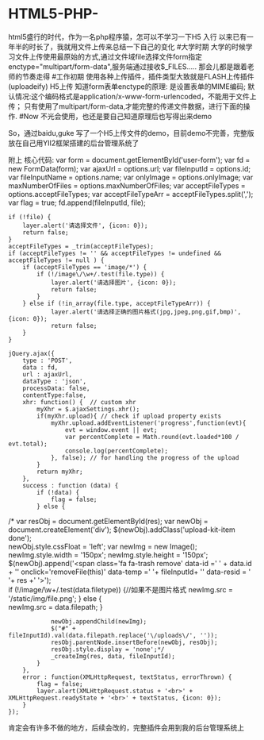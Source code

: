 # HTML5-PHP-
html5盛行的时代，作为一名php程序猿，怎可以不学习一下H5
入行 以来已有一年半的时长了，我就用文件上传来总结一下自己的变化
  #大学时期
    大学的时候学习文件上传使用最原始的方式,通过文件域file选择文件form指定enctype="multipart/form-data",服务端通过接收$_FILES.....
    那会儿都是跟着老师的节奏走得
  #工作初期
    使用各种上传插件，插件类型大致就是FLASH上传插件(uploadeify) H5上传
    知道form表单enctype的原理:
        是设置表单的MIME编码;
        默认情况:这个编码格式是application/x-www-form-urlencoded，不能用于文件上传；
        只有使用了multipart/form-data,才能完整的传递文件数据，进行下面的操作.
   #Now
    不光会使用，也还是要自己知道原理后也写得出来demo
    
 So，通过baidu,guke 写了一个H5上传文件的demo，目前demo不完善，完整版放在自己用YII2框架搭建的后台管理系统了
 
附上 核心代码:
	var form = document.getElementById('user-form');
	var fd = new FormData(form);
	var ajaxUrl = options.url;
	var fileInputId = options.id;
	var fileInputName = options.name;
	var onlyImage = options.onlyImage;
	var maxNumberOfFiles = options.maxNumberOfFiles;
	var acceptFileTypes = options.acceptFileTypes;
	var acceptFileTypeArr = acceptFileTypes.split(',');
	var flag = true;
	fd.append(fileInputId, file);

	if (!file) {
		layer.alert('请选择文件', {icon: 0});
		return false;
	}
	acceptFileTypes = _trim(acceptFileTypes);
	if (acceptFileTypes != '' && acceptFileTypes != undefined && acceptFileTypes != null ) {
		if (acceptFileTypes == 'image/*') {
			if (!/image\/\w+/.test(file.type)) {
				layer.alert('请选择图片', {icon: 0});
				return false;
			}
		} else if (!in_array(file.type, acceptFileTypeArr)) {
				layer.alert('请选择正确的图片格式(jpg,jpeg,png,gif,bmp)', {icon: 0});
				return false;
		}
	}

	jQuery.ajax({
		type : 'POST',
		data : fd,
		url : ajaxUrl,
		dataType : 'json',
		processData: false,  
		contentType:false,   
		xhr: function() {  // custom xhr  
			myXhr = $.ajaxSettings.xhr();  
			if(myXhr.upload){ // check if upload property exists  
				myXhr.upload.addEventListener('progress',function(evt){  
					evt = window.event || evt;
					var percentComplete = Math.round(evt.loaded*100 / evt.total);  
					console.log(percentComplete);  
				}, false); // for handling the progress of the upload  
			}  
			return myXhr;  
		},  		 
		success : function (data) {
			if (!data) {
				flag = false;
			} else {
/*				var resObj = document.getElementById(res);
				var newObj = document.createElement('div');
				$(newObj).addClass('upload-kit-item done');		
				newObj.style.cssFloat = 'left';
				var newImg = new Image();
				newImg.style.width = '150px';
				newImg.style.height = '150px';	
				$(newObj).append('<span class=\'fa fa-trash remove\' data-id =\' ' + data.id + '\' onclick=\'removeFile(this)\' data-temp =\' '+ fileInputId+ '\' data-resid  = \' '+ res +' \'></span>');							 		
				if (!/image\/\w+/.test(data.filetype)) {//如果不是图片格式
					newImg.src = '/static/img/file.png';
				} else {						 			
					newImg.src = data.filepath;
				}
				
				newObj.appendChild(newImg);
				$("#" + fileInputId).val(data.filepath.replace('\/uploads\/', ''));
				resObj.parentNode.insertBefore(newObj, resObj);	
				resObj.style.display = 'none';*/
				_createImg(res, data, fileInputId);
			}
		},
		error : function(XMLHttpRequest, textStatus, errorThrown) {
			flag = false;
			layer.alert(XMLHttpRequest.status + '<br>' + XMLHttpRequest.readyState + '<br>' + textStatus, {icon: 0});		 	
		}
	});	
   肯定会有许多不做的地方，后续会改的，完整插件会用到我的后台管理系统上
